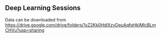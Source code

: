 ## Deep Learning Sessions

Data can be downloaded from https://drive.google.com/drive/folders/1xZ2Kk0HdlXzyDeuAqfqHklMlcBLmCHVu?usp=sharing
